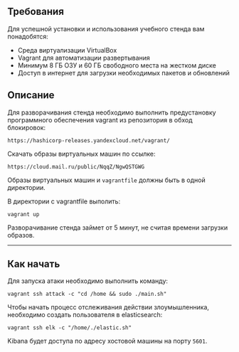 ## Требования

Для успешной установки и использования учебного стенда вам понадобятся:

- Среда виртуализации VirtualBox
- Vagrant для автоматизации развертывания
- Минимум 8 ГБ ОЗУ и 60 ГБ свободного места на жестком диске
- Доступ в интернет для загрузки необходимых пакетов и обновлений

## Описание
Для разворачивания стенда необходимо выполнить предустановку программного обеспечения vagrant из репозитория в обход блокировок:

`https://hashicorp-releases.yandexcloud.net/vagrant/`

Скачать образы виртуальных машин по ссылке:

`https://cloud.mail.ru/public/NqqZ/NgwQSTGWG`

Образы виртуальных машин и `vagrantfile` должны быть в одной директории.

В директории с vagrantfile выполить:

`vagrant up`

Разворачивание стенда займет от 5 минут, не считая времени загрузки образов.
______
## Как начать
Для запуска атаки необходимо выполнить команду:

`vagrant ssh attack -c "cd /home && sudo ./main.sh"`

Чтобы начать процесс отслеживания действии злоумышленника, необходимо создать пользователя в elasticsearch:

`vagrant ssh elk -c "/home/./elastic.sh"`

Kibana будет доступа по адресу хостовой машины на порту `5601`.

